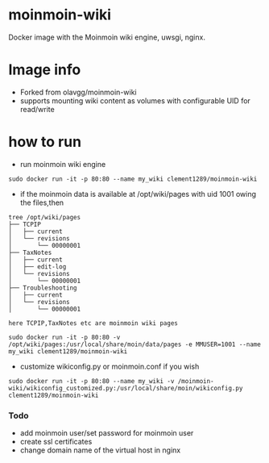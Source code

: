 moinmoin-wiki
=============

Docker image with the Moinmoin wiki engine, uwsgi, nginx.

# Image info
* Forked from olavgg/moinmoin-wiki
* supports mounting wiki content as volumes with configurable UID for read/write

# how to run

* run moinmoin wiki engine
```
sudo docker run -it -p 80:80 --name my_wiki clement1289/moinmoin-wiki
``` 
* if the moinmoin data is available at /opt/wiki/pages with uid 1001 owing the files,then
```
tree /opt/wiki/pages
├── TCPIP
│   ├── current
│   └── revisions
│       └── 00000001
├── TaxNotes
│   ├── current
│   ├── edit-log
│   └── revisions
│       └── 00000001
├── Troubleshooting
│   ├── current
│   └── revisions
│       └── 00000001

here TCPIP,TaxNotes etc are moinmoin wiki pages

sudo docker run -it -p 80:80 -v /opt/wiki/pages:/usr/local/share/moin/data/pages -e MMUSER=1001 --name my_wiki clement1289/moinmoin-wiki
``` 
* customize wikiconfig.py or moinmoin.conf if you wish
```
sudo docker run -it -p 80:80 --name my_wiki -v /moinmoin-wiki/wikiconfig_customized.py:/usr/local/share/moin/wikiconfig.py clement1289/moinmoin-wiki
``` 


### Todo
* add moinmoin user/set password for moinmoin user
* create ssl certificates 
* change domain name of the virtual host in nginx
